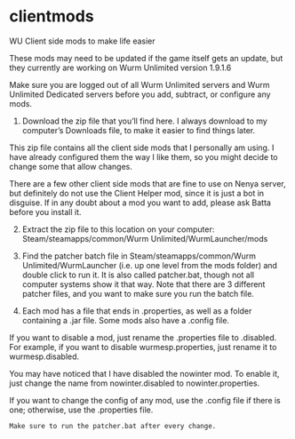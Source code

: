 # clientmods
WU Client side mods to make life easier 

These mods may need to be updated if the game itself gets an update, but they currently are working on Wurm Unlimited version 1.9.1.6

Make sure you are logged out of all Wurm Unlimited servers and Wurm Unlimited Dedicated servers before you add, subtract, or configure any mods.

1.  Download the zip file that you’ll find here.   I always download to my computer’s Downloads file, to make it easier to find things later.

This zip file contains all the client side mods that I personally am using.  I have already configured them the way I like them, so you might decide to change some that allow changes. 

There are a few other client side mods that are fine to use on Nenya server, but definitely do not use the Client Helper mod, since it is just a bot in disguise.  If in any doubt about a mod you want to add, please ask Batta before you install it.

2.  Extract the zip file to this location on your computer:
	Steam/steamapps/common/Wurm Unlimited/WurmLauncher/mods 

3.  Find the patcher batch file in Steam/steamapps/common/Wurm Unlimited/WurmLauncher  (i.e. up one level from the mods folder) and double click to run it.  It is also called patcher.bat, though not all computer systems show it that way.  Note that there are 3 different patcher files, and you want to make sure you run the batch file.

4. Each mod has a file that ends in .properties, as well as a folder containing a .jar file.  Some mods also have a .config file.

If you want to disable a mod, just rename the .properties file to .disabled.  For example, if you want to disable wurmesp.properties, just rename it to wurmesp.disabled.  

You may have noticed that I have disabled the nowinter mod.  To enable it, just change the name from nowinter.disabled to nowinter.properties.  

If you want to change the config of any mod, use the .config file if there is one; otherwise, use the .properties file.  

	Make sure to run the patcher.bat after every change.
